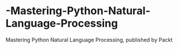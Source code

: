 # -Mastering-Python-Natural-Language-Processing
 Mastering Python Natural Language Processing, published by Packt
